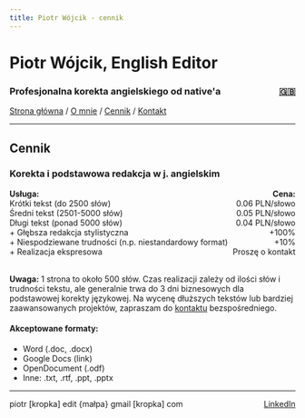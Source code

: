 ```yaml
---
title: Piotr Wójcik - cennik
---
```

<link rel="stylesheet" href="style.css">

# Piotr Wójcik, English Editor

<h3><div style="float: left">Profesjonalna korekta angielskiego od native'a</div><div style="float: right"><a href="pricing.html" title="Please click here for English">🇬🇧</a></div><div style="clear: both;"></div></h3>

[Strona główna](index.md)  /  [O mnie](omnie.md)  /  [Cennik](cennik.md)  /  [Kontakt](kontakt.md)

---

## Cennik

### Korekta i podstawowa redakcja w j. angielskim

<!--
| Usługa                          | Cena             |
|---------------------------------|------------------|
| Krótka (do 2500 słów)           | 0.06 PLN/słowo   |
| Średnia (2501-5000 słów)        | 0.05 PLN/słowo   |
| Długa (ponad 5000 słów)         | 0.04 PLN/słowo   |
| + Głębsza redakcja stylistyczna | +100%            |
| + Niespodziewane trudności (n.p.  niestandardowy format) | +10% |
| + Realizacja ekspresowa         | Proszę o kontakt |
-->
<div style="float: left"><strong>Usługa:</strong></div><div style="float: right"><strong>Cena:</strong></div><br>
<div style="float: left">Krótki tekst (do 2500 słów)</div><div style="float: right">0.06 PLN/słowo</div><br>
<div style="float: left">Średni tekst (2501-5000 słów)</div><div style="float: right">0.05 PLN/słowo</div><br>
<div style="float: left">Długi tekst (ponad 5000 słów)</div><div style="float: right">0.04 PLN/słowo</div><br>
<div style="float: left">+ Głębsza redakcja stylistyczna</div><div style="float: right">+100%</div><br>
<div style="float: left">+ Niespodziewane trudności (n.p.  niestandardowy format)</div><div style="float: right">+10%</div><br>
<div style="float: left">+ Realizacja ekspresowa</div><div style="float: right">Proszę o kontakt</div><div style="clear: both;"></div><br>

**Uwaga:** 1 strona to około 500 słów. Czas realizacji zależy od ilości słów i trudności tekstu, ale generalnie trwa do 3 dni biznesowych dla podstawowej korekty językowej. Na wycenę dłuższych tekstów lub bardziej zaawansowanych projektów, zapraszam do [kontaktu](kontakt.md) bezspośredniego.

#### Akceptowane formaty:
- Word (.doc, .docx)
- Google Docs (link)
- OpenDocument (.odf)
- Inne: .txt, .rtf, .ppt, .pptx

---

<div style="float: left">piotr [kropka] edit {małpa} gmail [kropka] com</div><div style="float: right"><a href="https://linkedin.com/in/pioioiotr">LinkedIn</a></div>
